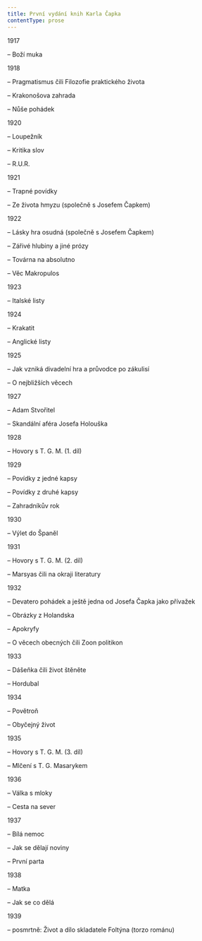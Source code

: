 ```yaml
---
title: První vydání knih Karla Čapka
contentType: prose
---
```


1917

  

– Boží muka

1918

  

– Pragmatismus čili Filozofie praktického života

  

– Krakonošova zahrada

  

– Nůše pohádek

1920

  

– Loupežník

  

– Kritika slov

  

– R.U.R.

1921

  

– Trapné povídky

  

– Ze života hmyzu (společně s Josefem Čapkem)

1922

  

– Lásky hra osudná (společně s Josefem Čapkem)

  

– Zářivé hlubiny a jiné prózy

  

– Továrna na absolutno

  

– Věc Makropulos

1923

  

– Italské listy

1924

  

– Krakatit

  

– Anglické listy

1925

  

– Jak vzniká divadelní hra a průvodce po zákulisí

  

– O nejbližších věcech

1927

  

– Adam Stvořitel

  

– Skandální aféra Josefa Holouška

1928

  

– Hovory s T. G. M. (1. díl)

1929

  

– Povídky z jedné kapsy

  

– Povídky z druhé kapsy

  

– Zahradníkův rok

1930

  

– Výlet do Španěl

1931

  

– Hovory s T. G. M. (2. díl)

  

– Marsyas čili na okraji literatury

1932

  

– Devatero pohádek a ještě jedna od Josefa Čapka jako přívažek

  

– Obrázky z Holandska

  

– Apokryfy

  

– O věcech obecných čili Zoon politikon

1933

  

– Dášeňka čili život štěněte

  

– Hordubal

1934

  

– Povětroň

  

– Obyčejný život

1935

  

– Hovory s T. G. M. (3. díl)

  

– Mlčení s T. G. Masarykem

1936

  

– Válka s mloky

  

– Cesta na sever

1937

  

– Bílá nemoc

  

– Jak se dělají noviny

  

– První parta

1938

  

– Matka

  

– Jak se co dělá

1939

  

– posmrtně: Život a dílo skladatele Foltýna (torzo románu)
